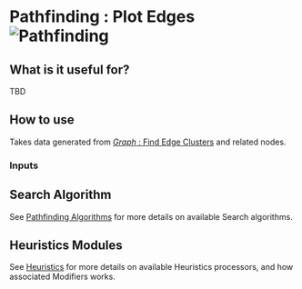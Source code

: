 # Pathfinding : Plot Edges ![Pathfinding](https://img.shields.io/badge/Pathfinding-37a573)

## What is it useful for?
TBD

## How to use
Takes data generated from [*Graph* : Find Edge Clusters](PCGExGraphFindEdgeClusters.md) and related nodes.

### Inputs

## Search Algorithm
See [Pathfinding Algorithms](OpsPathfinding.md) for more details on available Search algorithms.

## Heuristics Modules
See [Heuristics](OpsHeuristics.md) for more details on available Heuristics processors, and how associated Modifiers works.